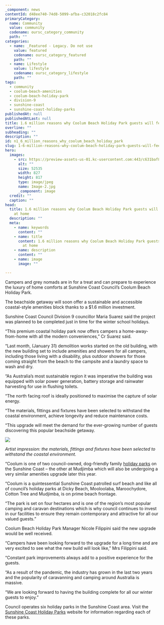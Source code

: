 ```yaml
---
_component: news
contentId: d48ee740-74d8-5099-afba-c32018c2fc84
primaryCategory:
  name: Community
  value: community
  codename: oursc_category_community
  path: ""
categories:
  - name: _Featured - Legacy. Do not use
    value: featured
    codename: oursc_category_featured
    path: ""
  - name: Lifestyle
    value: lifestyle
    codename: oursc_category_lifestyle
    path: ""
tags:
  - community
  - coolum-beach-amenities
  - coolum-beach-holiday-park
  - division-9
  - sunshine-coast
  - sunshine-coast-holiday-parks
publishedAt: null
publishedAtLast: null
title: 1.6 million reasons why Coolum Beach Holiday Park guests will feel more at home
overline: ""
subheading: ""
description: ""
id: n1_6_million_reasons_why_coolum_beach_holiday_park
slug: 1-6-million-reasons-why-coolum-beach-holiday-park-guests-will-feel-more-at-home
hero:
  images:
    - src: https://preview-assets-us-01.kc-usercontent.com:443/c631baf8-1b46-001f-580c-d0001b68b4a8/6ca5fe03-bf8f-49ec-bcde-f5f31f41d2e2/Image-2.jpg
      alt: ""
      size: 52535
      width: 827
      height: 817
      type: image/jpeg
      name: Image-2.jpg
      _component: image
  credit: ""
  caption: ""
head:
  title: 1.6 million reasons why Coolum Beach Holiday Park guests will feel more
    at home
  description: ""
  meta:
    - name: keywords
      content: ""
    - name: title
      content: 1.6 million reasons why Coolum Beach Holiday Park guests will feel more
        at home
    - name: description
      content: ""
    - name: image
      image: ""

---
```

Campers and grey nomads are in for a treat and can prepare to experience the luxury of home comforts at Sunshine Coast Council’s Coolum Beach Holiday Park.

The beachside getaway will soon offer a sustainable and accessible coastal-style amenities block thanks to a $1.6 million investment.

Sunshine Coast Council Division 9 councillor Maria Suarez said the project was planned to be completed just in time for the winter school holidays.

“This premium coastal holiday park now offers campers a home-away-from-home with all the modern conveniences,” Cr Suarez said.

“Last month, (January 31) demolition works started on the old building, with the new building set to include amenities and showers for all campers, including those living with a disability, plus outdoor showers for those coming straight from the beach to the campsite and a laundry space to wash and dry.

“As Australia’s most sustainable region it was imperative the building was equipped with solar power generation, battery storage and rainwater harvesting for use in flushing toilets.

“The north facing roof is ideally positioned to maximise the capture of solar energy.   

“The materials, fittings and fixtures have been selected to withstand the coastal environment, achieve longevity and reduce maintenance costs.

“This upgrade will meet the demand for the ever-growing number of guests discovering this popular beachside getaway.

![](https://preview-assets-us-01.kc-usercontent.com:443/c631baf8-1b46-001f-580c-d0001b68b4a8/3d723878-a9f5-4add-9cf8-bb89735ca3ea/Image-1-1024x576.jpg)

*Artist impression: the materials, fittings and fixtures have been selected to withstand the coastal environment.*

“Coolum is one of two council-owned, dog-friendly family [holiday parks](https://www.sunshinecoastholidayparks.com.au/)
&#x20;on the Sunshine Coast – the other at Mudjimba which will also be undergoing a very similar amenities upgrade later this year.

“Coolum is a quintessential Sunshine Coast patrolled surf beach and like all of council’s holiday parks at Dicky Beach, Mooloolaba, Maroochydore, Cotton Tree and Mudjimba, is on prime beach frontage.

“The park is set on four hectares and is one of the region’s most popular camping and caravan destinations which is why council continues to invest in our facilities to ensure they remain contemporary and attractive for all our valued guests.”

Coolum Beach Holiday Park Manager Nicole Filippini said the new upgrade would be well received.

“Campers have been looking forward to the upgrade for a long time and are very excited to see what the new build will look like,” Mrs Filippini said.  

“Constant park improvements always add to a positive experience for the guests.

“As a result of the pandemic, the industry has grown in the last two years and the popularity of caravanning and camping around Australia is massive. 

“We are looking forward to having the building complete for all our winter guests to enjoy.”

Council operates six holiday parks in the Sunshine Coast area. Visit the [Sunshine Coast Holiday Parks](https://www.sunshinecoastholidayparks.com.au/)
&#x20;website for information regarding each of these parks.
